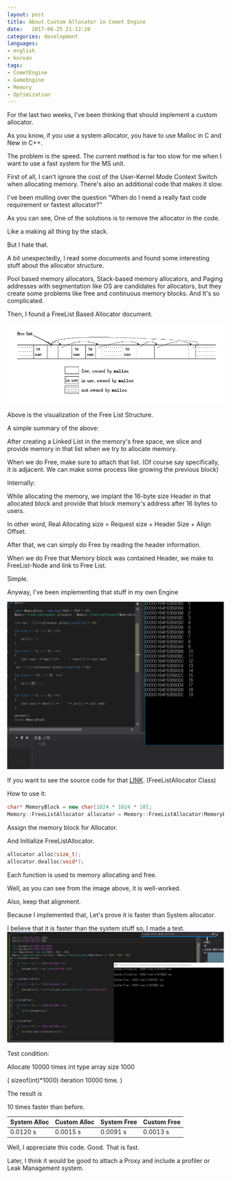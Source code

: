 ```yaml
---
layout: post
title: About Custom Allocator in Comet Engine    
date:   2017-06-25 21:12:20        
categories: development
languages:
- english
- korean
tags:
- CometEngine
- GameEngine
- Memory
- Optimization
---        
```


For the last two weeks, I've been thinking that should implement a custom allocator. 

As you know, if you use a system allocator, you have to use Malloc in C and New in C++.

The problem is the speed. The current method is far too slow for me when I want to use a fast system for the MS unit. 

First of all, I can't ignore the cost of the User-Kernel Mode Context Switch when allocating memory. There's also an additional code that makes it slow. 

I've been mulling over the question "When do I need a really fast code requirement or fastest allocator?" 

As you can see, One of the solutions is to remove the allocator in the code.

Like a making all thing by the stack.

But I hate that.

A bit unexpectedly, I read some documents and found some interesting stuff about the allocator structure.


Pool based memory allocators, Stack-based memory allocators, and Paging addresses with segmentation like OS are candidates for allocators, but they create some problems like free and continuous memory blocks. And It's so complicated.


 Then, I found a FreeList Based Allocator document.
        
![FreeList](/uploads/2017-06-25/CometEngine/Allocator/FreeList.gif)
 
Above is the visualization of the Free List Structure.

A simple summary of the above:

After creating a Linked List in the memory's free space, we slice and provide memory in that list when we try to allocate memory.

When we do Free, make sure to attach that list. (Of course say specifically, it is adjacent. We can make some process like growing the previous block)  

Internally:

While allocating the memory, we implant the 16-byte size Header in that allocated block and provide that block memory's address after 16 bytes to users.  

In other word, Real Allocating size = Request size + Header Size + Align Offset.

After that, we can simply do Free by reading the header information.


When we do Free that Memory block was contained Header, we make to FreeList-Node and link to Free List.

Simple.

Anyway, I've been implementing that stuff in my own Engine

![Allocator](/uploads/2017-06-25/CometEngine/Allocator/CustomAllocation.PNG)


If you want to see the source code for that [LINK](https://devsdk.github.io/CometEngine/html/namespace_comet_engine_1_1_core_1_1_memory.html). (FreeListAllocator Class)

How to use it:

```cpp 
char* MemoryBlock = new char[1024 * 1024 * 10];
Memory::FreeListAllocator allocator = Memory::FreeListAllocator(MemoryBlock, 4, 1024 * 1024);

```

Assign the memory block for Allocator.

And Initialize FreeListAllocator.

```cpp
allocator.alloc(size_t);
allocator.dealloc(void*);
```

Each function is used to memory allocating and free.

Well, as you can see from the image above, it is well-worked.

Also, keep that alignment.

Because I implemented that, Let's prove it is faster than System allocator.

I believe that it is faster than the system stuff so, I made a test.
![Performance](/uploads/2017-06-25/CometEngine/Allocator/PerformanceTest.jpg)

Test condition:

Allocate 10000 times int type array size 1000  

( sizeof(int)*1000) iteration 10000 time. )

The result is

10 times faster than before.

| System Alloc | Custom Alloc | System Free | Custom Free |
|------------|------------|-----------|-----------|
|   0.0120 s |  0.0015 s  | 0.0091 s  | 0.0013 s  |


Well, I appreciate this code. Good. That is fast. 


Later, I think it would be good to attach a Proxy and include a profiler or Leak Management system.
